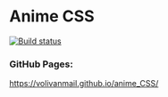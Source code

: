 # Anime CSS

[![Build status](https://ci.appveyor.com/api/projects/status/d81xrmacx8myuiq3?svg=true)](https://ci.appveyor.com/project/Volivanmail/anime-css)

### GitHub Pages:

https://volivanmail.github.io/anime_CSS/
